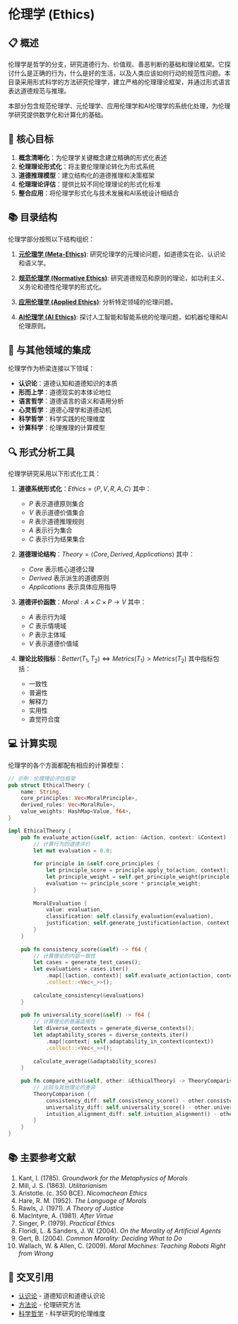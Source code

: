 # 伦理学 (Ethics)

## 📋 概述

伦理学是哲学的分支，研究道德行为、价值观、善恶判断的基础和理论框架。它探讨什么是正确的行为，什么是好的生活，以及人类应该如何行动的规范性问题。本目录采用形式科学的方法研究伦理学，建立严格的伦理理论框架，并通过形式语言表达道德规范与推理。

本部分包含规范伦理学、元伦理学、应用伦理学和AI伦理学的系统化处理，为伦理学研究提供数学化和计算化的基础。

## 🎯 核心目标

1. **概念清晰化**：为伦理学关键概念建立精确的形式化表述
2. **伦理理论形式化**：将主要伦理理论转化为形式系统
3. **道德推理模型**：建立结构化的道德推理和决策框架
4. **伦理理论评估**：提供比较不同伦理理论的形式化标准
5. **整合应用**：将伦理学形式化与技术发展和AI系统设计相结合

## 📚 目录结构

伦理学部分按照以下结构组织：

1. **[元伦理学 (Meta-Ethics)](./01_Meta_Ethics/)**: 研究伦理学的元理论问题，如道德实在论、认识论和语义学。

2. **[规范伦理学 (Normative Ethics)](./02_Normative_Ethics/)**: 研究道德规范和原则的理论，如功利主义、义务论和德性伦理学的形式化。

3. **[应用伦理学 (Applied Ethics)](./03_Applied_Ethics/)**: 分析特定领域的伦理问题。

4. **[AI伦理学 (AI Ethics)](./04_AI_Ethics/)**: 探讨人工智能和智能系统的伦理问题，如机器伦理和AI伦理原则。

## 🔄 与其他领域的集成

伦理学作为桥梁连接以下领域：

- **认识论**：道德认知和道德知识的本质
- **形而上学**：道德现实的本体论地位
- **语言哲学**：道德语言的语义和语用分析
- **心灵哲学**：道德心理学和道德动机
- **科学哲学**：科学实践的伦理维度
- **计算科学**：伦理推理的计算模型

## 🔍 形式分析工具

伦理学研究采用以下形式化工具：

1. **道德系统形式化**：$Ethics = \langle P, V, R, A, C \rangle$ 其中：
   - $P$ 表示道德原则集合
   - $V$ 表示道德价值集合
   - $R$ 表示道德推理规则
   - $A$ 表示行为集合
   - $C$ 表示行为结果集合

2. **道德理论结构**：$Theory = \langle Core, Derived, Applications \rangle$ 其中：
   - $Core$ 表示核心道德公理
   - $Derived$ 表示派生的道德原则
   - $Applications$ 表示具体应用指导

3. **道德评价函数**：$Moral: A \times C \times P \rightarrow V$ 其中：
   - $A$ 表示行为域
   - $C$ 表示情境域
   - $P$ 表示主体域
   - $V$ 表示道德价值域

4. **理论比较指标**：$Better(T_1, T_2) \iff Metrics(T_1) > Metrics(T_2)$ 其中指标包括：
   - 一致性
   - 普遍性
   - 解释力
   - 实用性
   - 直觉符合度

## 💻 计算实现

伦理学的各个方面都配有相应的计算模型：

```rust
// 示例：伦理理论评估框架
pub struct EthicalTheory {
    name: String,
    core_principles: Vec<MoralPrinciple>,
    derived_rules: Vec<MoralRule>,
    value_weights: HashMap<Value, f64>,
}

impl EthicalTheory {
    pub fn evaluate_action(&self, action: &Action, context: &Context) -> MoralEvaluation {
        // 计算行为的道德评价
        let mut evaluation = 0.0;
        
        for principle in &self.core_principles {
            let principle_score = principle.apply_to(action, context);
            let principle_weight = self.get_principle_weight(principle);
            evaluation += principle_score * principle_weight;
        }
        
        MoralEvaluation {
            value: evaluation,
            classification: self.classify_evaluation(evaluation),
            justification: self.generate_justification(action, context, evaluation),
        }
    }
    
    pub fn consistency_score(&self) -> f64 {
        // 计算理论的内部一致性
        let cases = generate_test_cases();
        let evaluations = cases.iter()
            .map(|(action, context)| self.evaluate_action(action, context))
            .collect::<Vec<_>>();
        
        calculate_consistency(&evaluations)
    }
    
    pub fn universality_score(&self) -> f64 {
        // 计算理论的普遍适用性
        let diverse_contexts = generate_diverse_contexts();
        let adaptability_scores = diverse_contexts.iter()
            .map(|context| self.adaptability_in_context(context))
            .collect::<Vec<_>>();
        
        calculate_average(&adaptability_scores)
    }
    
    pub fn compare_with(&self, other: &EthicalTheory) -> TheoryComparison {
        // 比较与其他理论的差异
        TheoryComparison {
            consistency_diff: self.consistency_score() - other.consistency_score(),
            universality_diff: self.universality_score() - other.universality_score(),
            intuition_alignment_diff: self.intuition_alignment() - other.intuition_alignment(),
        }
    }
}
```

## 📚 主要参考文献

1. Kant, I. (1785). *Groundwork for the Metaphysics of Morals*
2. Mill, J. S. (1863). *Utilitarianism*
3. Aristotle. (c. 350 BCE). *Nicomachean Ethics*
4. Hare, R. M. (1952). *The Language of Morals*
5. Rawls, J. (1971). *A Theory of Justice*
6. MacIntyre, A. (1981). *After Virtue*
7. Singer, P. (1979). *Practical Ethics*
8. Floridi, L. & Sanders, J. W. (2004). *On the Morality of Artificial Agents*
9. Gert, B. (2004). *Common Morality: Deciding What to Do*
10. Wallach, W. & Allen, C. (2009). *Moral Machines: Teaching Robots Right from Wrong*

## 🔗 交叉引用

- [认识论](../02_Epistemology/README.md) - 道德知识和道德认识论
- [方法论](../03_Methodology/README.md) - 伦理研究方法
- [科学哲学](../04_Philosophy_of_Science/README.md) - 科学研究的伦理维度

